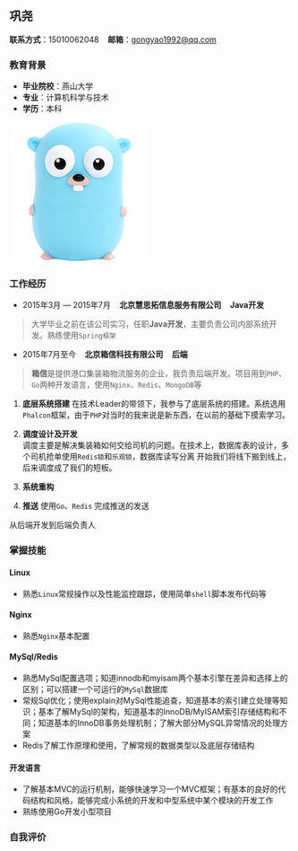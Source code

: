 ## 巩尧

**联系方式**：15010062048&nbsp;&nbsp;&nbsp;&nbsp;**邮箱**：gongyao1992@qq.com

### 教育背景

* **毕业院校**：燕山大学
* **专业**：计算机科学与技术
* **学历**：本科

![图片](pic/go.jpg)

### 工作经历

* 2015年3月 — 2015年7月&nbsp;&nbsp;&nbsp;&nbsp;**北京慧思拓信息服务有限公司**&nbsp;&nbsp;&nbsp;&nbsp;**Java开发**
> 大学毕业之前在该公司实习，任职**Java开发**，主要负责公司内部系统开发。熟练使用`Spring框架`

* 2015年7月至今&nbsp;&nbsp;&nbsp;&nbsp;**北京箱信科技有限公司**&nbsp;&nbsp;&nbsp;&nbsp;**后端**
> **箱信**是提供港口集装箱物流服务的企业，我负责后端开发。项目用到`PHP`、`Go`两种开发语言，使用`Nginx`、`Redis`、`MongoDB`等
   1. **底层系统搭建** 在技术Leader的带领下，我参与了底层系统的搭建。系统选用`Phalcon`框架，由于`PHP`对当时的我来说是新东西，在以前的基础下摸索学习。
   2. **调度设计及开发**  
   调度主要是解决集装箱如何交给司机的问题。在技术上，数据库表的设计，多个司机抢单使用`Redis锁`和`乐观锁`，数据库读写分离
   开始我们将线下搬到线上，后来调度成了我们的短板。
   3. **系统重构** 
   
   4. **推送** 使用`Go`、`Redis` 完成推送的发送
   
   从后端开发到后端负责人
     
### 掌握技能


#### Linux
* 熟悉`Linux`常规操作以及性能监控跟踪，使用简单`shell`脚本发布代码等
#### Nginx
* 熟悉`Nginx`基本配置
#### MySql/Redis
* 熟悉MySql配置选项；知道innodb和myisam两个基本引擎在差异和选择上的区别；可以搭建一个可运行的`MySql`数据库
* 常规Sql优化；使用explain对MySql性能追查，知道基本的索引建立处理等知识；基本了解MySql的架构，知道基本的InnoDB/MyISAM索引存储结构和不同；知道基本的InnoDB事务处理机制；了解大部分MySQL异常情况的处理方案
* Redis了解工作原理和使用，了解常规的数据类型以及底层存储结构
#### 开发语言
* 了解基本MVC的运行机制，能够快速学习一个MVC框架；有基本的良好的代码结构和风格，能够完成小系统的开发和中型系统中某个模块的开发工作
* 熟练使用Go开发小型项目

### 自我评价
